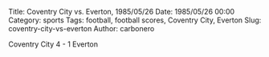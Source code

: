 Title: Coventry City vs. Everton, 1985/05/26
Date: 1985/05/26 00:00
Category: sports
Tags: football, football scores, Coventry City, Everton
Slug: coventry-city-vs-everton
Author: carbonero


Coventry City 4 - 1 Everton
